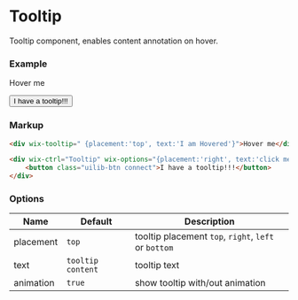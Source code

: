 # Tooltip
<!-- Tooltip -->

Tooltip component, enables content annotation on hover.

### Example

<span wix-tooltip=" {placement:'top', text:'I am Hovered'}">Hover me</span>

<div wix-ctrl="Tooltip" wix-options="{placement:'right', text:'click me'}">
	<button class="uilib-btn connect">I have a tooltip!!!</button>
</div>

### Markup
```html
<div wix-tooltip=" {placement:'top', text:'I am Hovered'}">Hover me</div>

<div wix-ctrl="Tooltip" wix-options="{placement:'right', text:'click me'}">
	<button class="uilib-btn connect">I have a tooltip!!!</button>
</div>
```

### Options

Name      | Default           | Description
----------|-------------------|------------
placement | `top`             | tooltip placement `top`, `right`, `left` or `bottom`
text      | `tooltip content` | tooltip text
animation | `true`            | show tooltip with/out animation